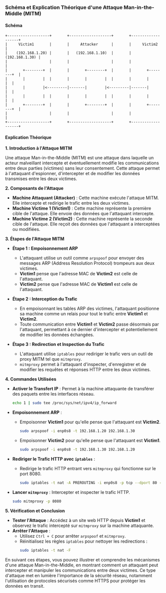 ### Schéma et Explication Théorique d'une Attaque Man-in-the-Middle (MITM)

#### Schéma

```plaintext
+-------------------+       +-------------------+       +-------------------+
|     Victim1       |       |     Attacker      |       |     Victim2       |
|    (192.168.1.20) |       |   (192.168.1.10)  |       |    (192.168.1.30) |
|                   |       |                   |       |                   |
|       +--------+  |       |       +--------+  |       |       +--------+  |
|       |        |  |       |       |        |  |       |       |        |  |
|       |        |<---------|-------|        |<---------|-------|        |  |
|       |        |  |       |       |        |  |       |       |        |  |
|       +--------+  |       |       +--------+  |       |       +--------+  |
|                   |       |                   |       |                   |
+-------------------+       +-------------------+       +-------------------+
```

#### Explication Théorique

**1. Introduction à l'Attaque MITM**

Une attaque Man-in-the-Middle (MITM) est une attaque dans laquelle un acteur malveillant intercepte et éventuellement modifie les communications entre deux parties (victimes) sans leur consentement. Cette attaque permet à l'attaquant d'espionner, d'intercepter et de modifier les données transmises entre les deux victimes.

**2. Composants de l'Attaque**

- **Machine Attaquant (Attacker)** : Cette machine exécute l'attaque MITM. Elle intercepte et redirige le trafic entre les deux victimes.
- **Machine Victime 1 (Victim1)** : Cette machine représente la première cible de l'attaque. Elle envoie des données que l'attaquant intercepte.
- **Machine Victime 2 (Victim2)** : Cette machine représente la seconde cible de l'attaque. Elle reçoit des données que l'attaquant a interceptées ou modifiées.

**3. Étapes de l'Attaque MITM**

- **Étape 1 : Empoisonnement ARP**
  - L'attaquant utilise un outil comme `arpspoof` pour envoyer des messages ARP (Address Resolution Protocol) trompeurs aux deux victimes.
  - **Victim1** pense que l'adresse MAC de **Victim2** est celle de l'attaquant.
  - **Victim2** pense que l'adresse MAC de **Victim1** est celle de l'attaquant.

- **Étape 2 : Interception du Trafic**
  - En empoisonnant les tables ARP des victimes, l'attaquant positionne sa machine comme un relais pour tout le trafic entre **Victim1** et **Victim2**.
  - Toute communication entre **Victim1** et **Victim2** passe désormais par l'attaquant, permettant à ce dernier d'intercepter et potentiellement de modifier les données échangées.

- **Étape 3 : Redirection et Inspection du Trafic**
  - L'attaquant utilise `iptables` pour rediriger le trafic vers un outil de proxy MITM tel que `mitmproxy`.
  - `mitmproxy` permet à l'attaquant d'inspecter, d'enregistrer et de modifier les requêtes et réponses HTTP entre les deux victimes.

**4. Commandes Utilisées**

- **Activer le Transfert IP** : Permet à la machine attaquante de transférer des paquets entre les interfaces réseau.
  ```sh
  echo 1 | sudo tee /proc/sys/net/ipv4/ip_forward
  ```

- **Empoisonnement ARP** :
  - Empoisonner **Victim1** pour qu'elle pense que l'attaquant est **Victim2**.
    ```sh
    sudo arpspoof -i enp0s8 -t 192.168.1.20 192.168.1.30
    ```
  - Empoisonner **Victim2** pour qu'elle pense que l'attaquant est **Victim1**.
    ```sh
    sudo arpspoof -i enp0s8 -t 192.168.1.30 192.168.1.20
    ```

- **Rediriger le Trafic HTTP avec `iptables`** :
  - Redirige le trafic HTTP entrant vers `mitmproxy` qui fonctionne sur le port 8080.
    ```sh
    sudo iptables -t nat -A PREROUTING -i enp0s8 -p tcp --dport 80 -j REDIRECT --to-port 8080
    ```

- **Lancer `mitmproxy`** : Intercepter et inspecter le trafic HTTP.
  ```sh
  sudo mitmproxy -p 8080
  ```

**5. Vérification et Conclusion**

- **Tester l'Attaque** : Accédez à un site web HTTP depuis **Victim1** et observez le trafic intercepté sur `mitmproxy` sur la machine attaquante.
- **Arrêter l'Attaque** :
  - Utilisez `Ctrl + C` pour arrêter `arpspoof` et `mitmproxy`.
  - Réinitialisez les règles `iptables` pour nettoyer les redirections :
    ```sh
    sudo iptables -t nat -F
    ```

En suivant ces étapes, vous pouvez illustrer et comprendre les mécanismes d'une attaque Man-in-the-Middle, en montrant comment un attaquant peut intercepter et manipuler les communications entre deux victimes. Ce type d'attaque met en lumière l'importance de la sécurité réseau, notamment l'utilisation de protocoles sécurisés comme HTTPS pour protéger les données en transit.
